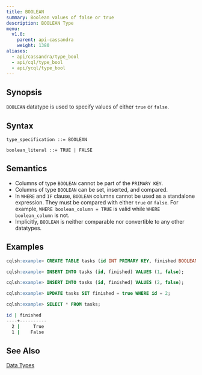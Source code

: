 ```yaml
---
title: BOOLEAN
summary: Boolean values of false or true
description: BOOLEAN Type
menu:
  v1.0:
    parent: api-cassandra
    weight: 1380
aliases:
  - api/cassandra/type_bool
  - api/cql/type_bool
  - api/ycql/type_bool
---
```


## Synopsis

`BOOLEAN` datatype is used to specify values of either `true` or `false`.

## Syntax
```
type_specification ::= BOOLEAN

boolean_literal ::= TRUE | FALSE
```

## Semantics

- Columns of type `BOOLEAN` cannot be part of the `PRIMARY KEY`.
- Columns of type `BOOLEAN` can be set, inserted, and compared.
- In `WHERE` and `IF` clause, `BOOLEAN` columns cannot be used as a standalone expression. They must be compared with either `true` or `false`. For example, `WHERE boolean_column = TRUE` is valid while `WHERE boolean_column` is not.
- Implicitly, `BOOLEAN` is neither comparable nor convertible to any other datatypes.

## Examples

```{.sql .copy .separator-gt}
cqlsh:example> CREATE TABLE tasks (id INT PRIMARY KEY, finished BOOLEAN);
```
```{.sql .copy .separator-gt}
cqlsh:example> INSERT INTO tasks (id, finished) VALUES (1, false);
```
```{.sql .copy .separator-gt}
cqlsh:example> INSERT INTO tasks (id, finished) VALUES (2, false);
```
```{.sql .copy .separator-gt}
cqlsh:example> UPDATE tasks SET finished = true WHERE id = 2;
```
```{.sql .copy .separator-gt}
cqlsh:example> SELECT * FROM tasks;
```
```sh
id | finished
----+----------
  2 |     True
  1 |    False
```

## See Also

[Data Types](..#datatypes)
